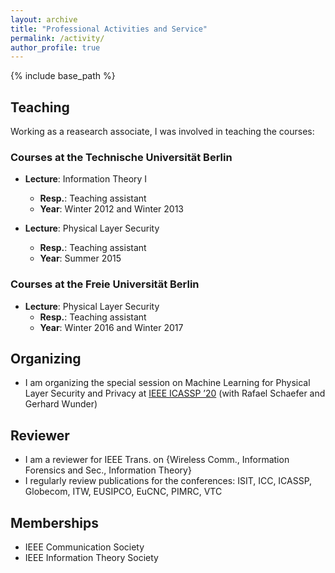```yaml
---
layout: archive
title: "Professional Activities and Service"
permalink: /activity/
author_profile: true
---
```


{% include base_path %}

## Teaching

Working as a reasearch associate, I was involved in teaching the courses:
### Courses at the Technische Universität Berlin

* **Lecture**: Information Theory I
  * **Resp.**: Teaching assistant
  * **Year**: Winter 2012 and Winter 2013

* **Lecture**: Physical Layer Security
  * **Resp.**: Teaching assistant
  * **Year**: Summer 2015

### Courses at the Freie Universität Berlin

* **Lecture**: Physical Layer Security
  * **Resp.**: Teaching assistant
  * **Year**: Winter 2016 and Winter 2017

## Organizing

* I am organizing the special session on Machine Learning for Physical Layer Security and Privacy at [IEEE ICASSP ’20](https://2020.ieeeicassp.org/)
(with Rafael Schaefer and Gerhard Wunder)

## Reviewer

* I am a reviewer for IEEE Trans. on {Wireless Comm., Information Forensics and Sec., Information Theory}
* I regularly review publications for the conferences: ISIT, ICC, ICASSP, Globecom, ITW, EUSIPCO, EuCNC, PIMRC, VTC

## Memberships

* IEEE Communication Society
* IEEE Information Theory Society
